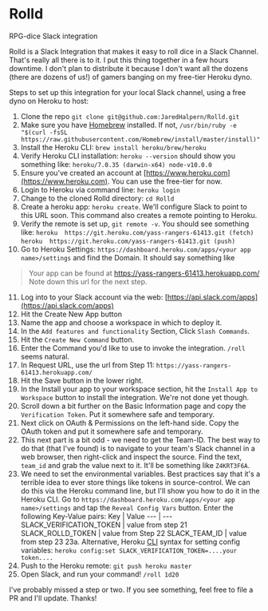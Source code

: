 # Rolld
RPG-dice Slack integration

Rolld is a Slack Integration that makes it easy to roll dice in a Slack Channel. That's really all there is to it. I put this thing together in a few hours downtime. I don't plan to distribute it because I don't want all the dozens (there are dozens of us!) of gamers banging on my free-tier Heroku dyno.

Steps to set up this integration for your local Slack channel, using a free dyno on Heroku to host:

1. Clone the repo `git clone git@github.com:JaredHalpern/Rolld.git`
2. Make sure you have [Homebrew](https://brew.sh/) installed. If not, `/usr/bin/ruby -e "$(curl -fsSL https://raw.githubusercontent.com/Homebrew/install/master/install)"`
3. Install the Heroku CLI: `brew install heroku/brew/heroku`
4. Verify Heroku CLI installation: 
  `heroku --version` should show you something like: 
  `heroku/7.0.35 (darwin-x64) node-v10.0.0`
5. Ensure you've created an account at [https://www.heroku.com](https://www.heroku.com). You can use the free-tier for now.
6. Login to Heroku via command line: `heroku login`
7. Change to the cloned Rolld directory: `cd Rolld`
8. Create a heroku app: `heroku create`. We'll configure Slack to point to this URL soon. This command also creates a remote pointing to Heroku.
9. Verify the remote is set up, `git remote -v`.
You should see something like: 
  `heroku  https://git.heroku.com/yass-rangers-61413.git (fetch)`
  `heroku  https://git.heroku.com/yass-rangers-61413.git (push)`
10. Go to Heroku Settings: `https://dashboard.heroku.com/apps/<your app name>/settings` and find the Domain. It should say something like
> Your app can be found at https://yass-rangers-61413.herokuapp.com/
Note down this url for the next step.
11. Log into to your Slack account via the web: [https://api.slack.com/apps](https://api.slack.com/apps)
12. Hit the Create New App button
13. Name the app and choose a workspace in which to deploy it.
14. In the `Add features and functionality` Section, Click `Slash Commands`.
15. Hit the `Create New Command` button.
16. Enter the Command you'd like to use to invoke the integration. `/roll` seems natural.
17. In Request URL, use the url from Step 11: `https://yass-rangers-61413.herokuapp.com/`
18. Hit the Save button in the lower right.
19. In the Install your app to your workspace section, hit the `Install App to Workspace` button to install the integration. We're not done yet though.
20. Scroll down a bit further on the Basic Information page and copy the `Verification Token`. Put it somewhere safe and temporary.
21. Next click on OAuth & Permissions on the left-hand side. Copy the OAuth token and put it somewhere safe and temporary.
22. This next part is a bit odd - we need to get the Team-ID. The best way to do that (that I've found) is to navigate to your team's Slack channel in a web browser, then right-click and inspect the source. Find the text, `team_id` and grab the value next to it. It'll be something like `Z4KRT3F6A`.
23. We need to set the environmental variables. Best practices say that it's a terrible idea to ever store things like tokens in source-control. We can do this via the Heroku command line, but I'll show you how to do it in the Heroku CLI. Go to `https://dashboard.heroku.com/apps/<your app name>/settings` and tap the `Reveal Config Vars` button. Enter the following Key-Value pairs:
Key | Value
--- | ---
SLACK_VERIFICATION_TOKEN | value from step 21
SLACK_ROLLD_TOKEN | value from Step 22
SLACK_TEAM_ID     | value from step 23
23a. Alternative, Heroku [CLI](https://devcenter.heroku.com/articles/config-vars) syntax for setting config variables: `heroku config:set SLACK_VERIFICATION_TOKEN=....your token....`
24. Push to the Heroku remote: `git push heroku master`
25. Open Slack, and run your command! `/roll 1d20`

I've probably missed a step or two. If you see something, feel free to file a PR and I'll update. Thanks!
